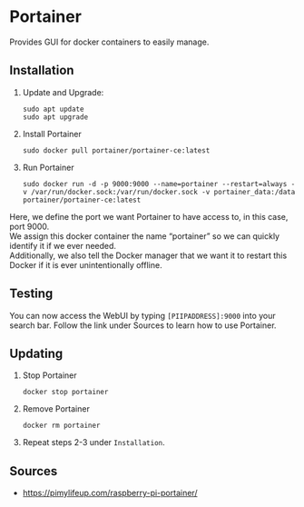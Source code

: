# Portainer 
Provides GUI for docker containers to easily manage.
## Installation
1. Update and Upgrade:
    ```
    sudo apt update
    sudo apt upgrade
    ```
2. Install Portainer
    ```
    sudo docker pull portainer/portainer-ce:latest
    ```
3. Run Portainer
    ```
    sudo docker run -d -p 9000:9000 --name=portainer --restart=always -v /var/run/docker.sock:/var/run/docker.sock -v portainer_data:/data portainer/portainer-ce:latest
    ```
Here, we define the port we want Portainer to have access to, in this case, port 9000. <br>
We assign this docker container the name “portainer” so we can quickly identify it if we ever needed. <br>
Additionally, we also tell the Docker manager that we want it to restart this Docker if it is ever unintentionally offline.
## Testing
You can now access the WebUI by typing `[PIIPADDRESS]:9000` into your search bar. Follow the link under Sources to learn how to use Portainer.
## Updating
1. Stop Portainer
    ```
    docker stop portainer
    ```
2. Remove Portainer
    ```
    docker rm portainer
    ```
3. Repeat steps 2-3 under `Installation`.
## Sources
* https://pimylifeup.com/raspberry-pi-portainer/
